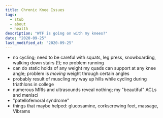 ```yaml
---
title: Chronic Knee Issues
tags:
  - stub
  - about
  - health
description: "WTF is going on with my knees?"
date: "2020-09-25"
last_modified_at: "2020-09-25"
---
```


* no cycling; need to be careful with squats, leg press, snowboarding, walking down stairs (!); no problem running
* can do static holds of any weight my quads can support at any knee angle; problem is _moving_ weight through certain angles
* probably result of muscling my way up hills while cycling during triathlons in college
* numerous MRIs and ultrasounds reveal nothing; my "beautiful" ACLs and menisci
* "patellofemoral syndrome"
* things that maybe helped: glucosamine, corkscrewing feet, massage, Vibrams
